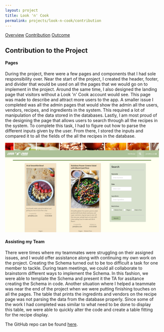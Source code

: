 ```yaml
---
layout: project
title: Look 'n' Cook
permalink: projects/look-n-cook/contribution
---
```


<div class="ui three item menu">
  <a href="/projects/look-n-cook/overview" class="item">Overview</a>
  <a href="/projects/look-n-cook/contribution" class="active item">Contribution</a>
  <a href="/projects/look-n-cook/outcome" class="item">Outcome</a>
</div>

<h2>Contribution to the Project</h2>

<h4>Pages</h4>
<p>
During the project, there were a few pages and components that I had sole responsibility over. Near the start of the project, I created the header, footer, and divider that would be used on all the pages that we would go on to implement in the project. Around the same time, I also designed the landing page that visitors without a Look 'n' Cook account would see. This page was made to describe and attract more users to the app. A smaller issue I completed was all the admin pages that would show the admin all the users, vendors, recipes, and ingredients in the system. This required a lot of manipulation of the data stored in the databases. Lastly, I am most proud of the designing the page that allows users to search through all the recipes in the system. To complete this task, I had to figure out how to parse the different inputs given by the user. From there, I stored the inputs and compared it to all the fields of the all the recipes in the database.
</p>

<img class="ui centered rounded image" src="/images/look-n-cook/look-n-cook_search.png">

<h4>Assisting my Team</h4>
<p>
There were times where my teammates were struggling on their assigned issues, and I would offer assistance along with continuing my own work on the project. Creating the Schema turned out to be too difficult a task for one member to tackle. During team meetings, we could all collaborate to brainstorm different ways to implement the Schema. In this fashion, we were able to template the Schema and present it the TA for assitance creating the Schema in code. Another situation where I helped a teammate was near the end of the project when we were putting finishing touches on all the pages. The table that prints the ingredints and vendors on the recipe page was not parsing the data from the database properly. Since some of the work I had completed was similar to what need to be done to display this table, we were able to quickly alter the code and create a table fitting for the recipe display.
</p>

<p>
The GitHub repo can be found <a href="https://github.com/look-n-cook/Look-n-Cook">here</a>.
</p>

